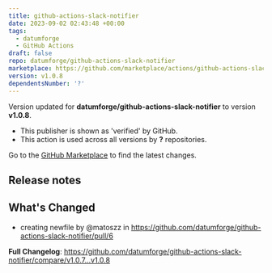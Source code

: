 ```yaml
---
title: github-actions-slack-notifier
date: 2023-09-02 02:43:48 +00:00
tags:
  - datumforge
  - GitHub Actions
draft: false
repo: datumforge/github-actions-slack-notifier
marketplace: https://github.com/marketplace/actions/github-actions-slack-notifier
version: v1.0.8
dependentsNumber: '?'
---
```



Version updated for **datumforge/github-actions-slack-notifier** to version **v1.0.8**.
- This publisher is shown as 'verified' by GitHub.
- This action is used across all versions by **?** repositories.

Go to the [GitHub Marketplace](https://github.com/marketplace/actions/github-actions-slack-notifier) to find the latest changes.

## Release notes

## What's Changed
* creating newfile by @matoszz in https://github.com/datumforge/github-actions-slack-notifier/pull/6


**Full Changelog**: https://github.com/datumforge/github-actions-slack-notifier/compare/v1.0.7...v1.0.8
